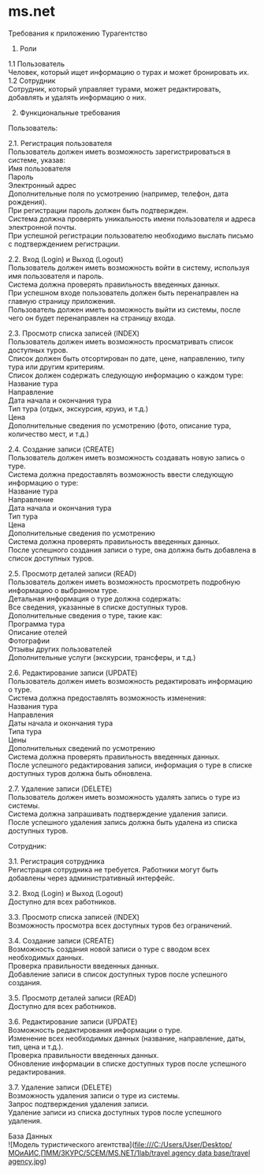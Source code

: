 # ms.net
Требования к приложению Турагентство  

1. Роли  

1.1 Пользователь  
Человек, который ищет информацию о турах и может бронировать их.  
1.2 Сотрудник  
Сотрудник, который управляет турами, может редактировать, добавлять и удалять информацию о них.  

2. Функциональные требования

Пользователь:  
   
2.1. Регистрация пользователя  
Пользователь должен иметь возможность зарегистрироваться в системе, указав:  
Имя пользователя  
Пароль  
Электронный адрес  
Дополнительные поля по усмотрению (например, телефон, дата рождения).  
При регистрации пароль должен быть подтвержден.  
Система должна проверять уникальность имени пользователя и адреса электронной почты.  
При успешной регистрации пользователю необходимо выслать письмо с подтверждением регистрации.  

2.2. Вход (Login) и Выход (Logout)  
Пользователь должен иметь возможность войти в систему, используя имя пользователя и пароль.  
Система должна проверять правильность введенных данных.  
При успешном входе пользователь должен быть перенаправлен на главную страницу приложения.  
Пользователь должен иметь возможность выйти из системы, после чего он будет перенаправлен на страницу входа.  

2.3. Просмотр списка записей (INDEX)  
Пользователь должен иметь возможность просматривать список доступных туров.  
Список должен быть отсортирован по дате, цене, направлению, типу тура или другим критериям.  
Список должен содержать следующую информацию о каждом туре:  
Название тура  
Направление  
Дата начала и окончания тура  
Тип тура (отдых, экскурсия, круиз, и т.д.)  
Цена  
Дополнительные сведения по усмотрению (фото, описание тура, количество мест, и т.д.)  

2.4. Создание записи (CREATE)  
Пользователь должен иметь возможность создавать новую запись о туре.  
Система должна предоставлять возможность ввести следующую информацию о туре:  
Название тура  
Направление  
Дата начала и окончания тура  
Тип тура  
Цена  
Дополнительные сведения по усмотрению  
Система должна проверять правильность введенных данных.  
После успешного создания записи о туре, она должна быть добавлена в список доступных туров.  

2.5. Просмотр деталей записи (READ)  
Пользователь должен иметь возможность просмотреть подробную информацию о выбранном туре.  
Детальная информация о туре должна содержать:  
Все сведения, указанные в списке доступных туров.  
Дополнительные сведения о туре, такие как:  
Программа тура  
Описание отелей  
Фотографии  
Отзывы других пользователей  
Дополнительные услуги (экскурсии, трансферы, и т.д.)  

2.6. Редактирование записи (UPDATE)  
Пользователь должен иметь возможность редактировать информацию о туре.  
Система должна предоставлять возможность изменения:  
Названия тура  
Направления  
Даты начала и окончания тура  
Типа тура  
Цены  
Дополнительных сведений по усмотрению  
Система должна проверять правильность введенных данных.  
После успешного редактирования записи, информация о туре в списке доступных туров должна быть обновлена.  

2.7. Удаление записи (DELETE)  
Пользователь должен иметь возможность удалять запись о туре из системы.  
Система должна запрашивать подтверждение удаления записи.  
После успешного удаления запись должна быть удалена из списка доступных туров.  

 Cотрудник:  
 
3.1. Регистрация сотрудника  
Регистрация  сотрудника не требуется. Работники могут быть добавлены через административный интерфейс.  

3.2. Вход (Login) и Выход (Logout)  
Доступно для всех работников.  

3.3. Просмотр списка записей (INDEX)  
Возможность просмотра всех доступных туров без ограничений.  

3.4. Создание записи (CREATE)    
Возможность создания новой записи о туре с вводом всех необходимых данных.  
Проверка правильности введенных данных.  
Добавление записи в список доступных туров после успешного создания.  

3.5. Просмотр деталей записи (READ)  
Доступно для всех работников.  

3.6. Редактирование записи (UPDATE)  
Возможность редактирования информации о туре.  
Изменение всех необходимых данных (название, направление, даты, тип, цена и т.д.).  
Проверка правильности введенных данных.  
Обновление информации в списке доступных туров после успешного редактирования.  

3.7. Удаление записи (DELETE)  
Возможность удаления записи о туре из системы.  
Запрос подтверждения удаления записи.  
Удаление записи из списка доступных туров после успешного удаления.   

База Данных  
![Модель туристического агентства]([file:///C:/Users/User/Desktop/МОиАИС,ПММ/3КУРС/5СЕМ/MS.NET/1lab/travel agency data base/travel agency.jpg](https://github.com/nastushkazv/ms.net/blob/main/travel%20agency%20data%20base.pdf))
